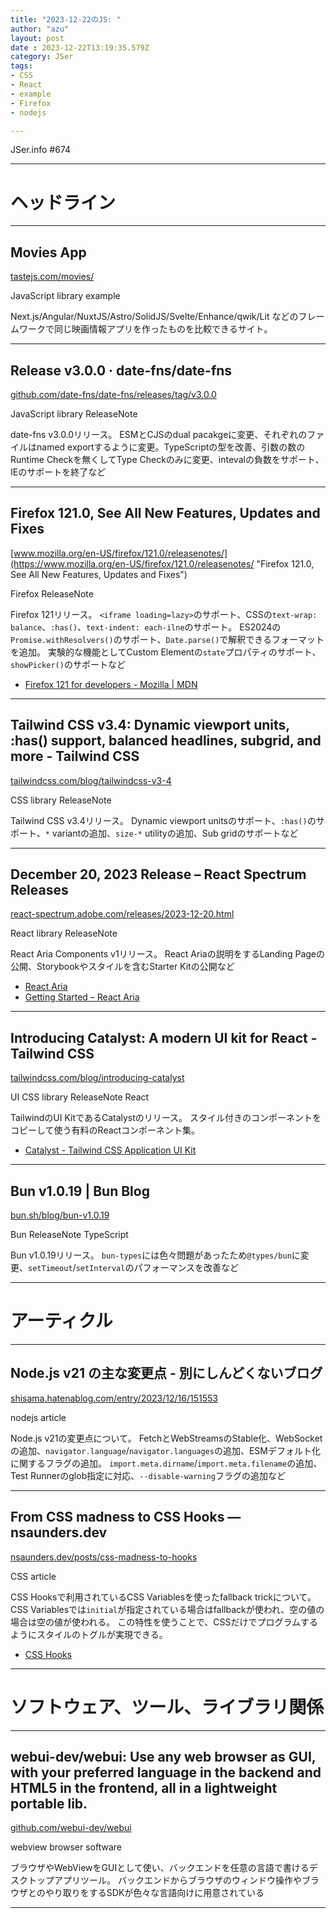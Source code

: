```yaml
---
title: "2023-12-22のJS: "
author: "azu"
layout: post
date : 2023-12-22T13:19:35.579Z
category: JSer
tags:
- CSS
- React
- example
- Firefox
- nodejs

---
```


JSer.info #674

----

<h1 class="site-genre">ヘッドライン</h1>

----

## Movies App
[tastejs.com/movies/](https://tastejs.com/movies/ "Movies App")
<p class="jser-tags jser-tag-icon"><span class="jser-tag">JavaScript</span> <span class="jser-tag">library</span> <span class="jser-tag">example</span></p>

Next.js/Angular/NuxtJS/Astro/SolidJS/Svelte/Enhance/qwik/Lit などのフレームワークで同じ映画情報アプリを作ったものを比較できるサイト。


----

## Release v3.0.0 · date-fns/date-fns
[github.com/date-fns/date-fns/releases/tag/v3.0.0](https://github.com/date-fns/date-fns/releases/tag/v3.0.0 "Release v3.0.0 · date-fns/date-fns")
<p class="jser-tags jser-tag-icon"><span class="jser-tag">JavaScript</span> <span class="jser-tag">library</span> <span class="jser-tag">ReleaseNote</span></p>

date-fns v3.0.0リリース。
ESMとCJSのdual pacakgeに変更、それぞれのファイルはnamed exportするように変更。TypeScriptの型を改善、引数の数のRuntime Checkを無くしてType Checkのみに変更、intevalの負数をサポート、IEのサポートを終了など


----

## Firefox 121.0, See All New Features, Updates and Fixes
[www.mozilla.org/en-US/firefox/121.0/releasenotes/](https://www.mozilla.org/en-US/firefox/121.0/releasenotes/ "Firefox 121.0, See All New Features, Updates and Fixes")
<p class="jser-tags jser-tag-icon"><span class="jser-tag">Firefox</span> <span class="jser-tag">ReleaseNote</span></p>

Firefox 121リリース。
`<iframe loading=lazy>`のサポート、CSSの`text-wrap: balance`、`:has()`、`text-indent: each-ilne`のサポート。
ES2024の`Promise.withResolvers()`のサポート、`Date.parse()`で解釈できるフォーマットを追加。
実験的な機能としてCustom Elementの`state`プロパティのサポート、`showPicker()`のサポートなど

- [Firefox 121 for developers - Mozilla | MDN](https://developer.mozilla.org/en-US/docs/Mozilla/Firefox/Releases/121 "Firefox 121 for developers - Mozilla | MDN")

----

## Tailwind CSS v3.4: Dynamic viewport units, :has() support, balanced headlines, subgrid, and more - Tailwind CSS
[tailwindcss.com/blog/tailwindcss-v3-4](https://tailwindcss.com/blog/tailwindcss-v3-4 "Tailwind CSS v3.4: Dynamic viewport units, :has() support, balanced headlines, subgrid, and more - Tailwind CSS")
<p class="jser-tags jser-tag-icon"><span class="jser-tag">CSS</span> <span class="jser-tag">library</span> <span class="jser-tag">ReleaseNote</span></p>

Tailwind CSS v3.4リリース。
Dynamic viewport unitsのサポート、`:has()`のサポート、`*` variantの追加、`size-*` utilityの追加、Sub gridのサポートなど


----

## December 20, 2023 Release – React Spectrum Releases
[react-spectrum.adobe.com/releases/2023-12-20.html](https://react-spectrum.adobe.com/releases/2023-12-20.html "December 20, 2023 Release – React Spectrum Releases")
<p class="jser-tags jser-tag-icon"><span class="jser-tag">React</span> <span class="jser-tag">library</span> <span class="jser-tag">ReleaseNote</span></p>

React Aria Components v1リリース。
React Ariaの説明をするLanding Pageの公開、Storybookやスタイルを含むStarter Kitの公開など

- [React Aria](https://react-spectrum.adobe.com/react-aria/index.html "React Aria")
- [Getting Started – React Aria](https://react-spectrum.adobe.com/react-aria/getting-started.html#starter-kit "Getting Started – React Aria")

----

## Introducing Catalyst: A modern UI kit for React - Tailwind CSS
[tailwindcss.com/blog/introducing-catalyst](https://tailwindcss.com/blog/introducing-catalyst "Introducing Catalyst: A modern UI kit for React - Tailwind CSS")
<p class="jser-tags jser-tag-icon"><span class="jser-tag">UI</span> <span class="jser-tag">CSS</span> <span class="jser-tag">library</span> <span class="jser-tag">ReleaseNote</span> <span class="jser-tag">React</span></p>

TailwindのUI KitであるCatalystのリリース。
スタイル付きのコンポーネントをコピーして使う有料のReactコンポーネント集。

- [Catalyst - Tailwind CSS Application UI Kit](https://tailwindui.com/templates/catalyst "Catalyst - Tailwind CSS Application UI Kit")

----

## Bun v1.0.19 | Bun Blog
[bun.sh/blog/bun-v1.0.19](https://bun.sh/blog/bun-v1.0.19 "Bun v1.0.19 | Bun Blog")
<p class="jser-tags jser-tag-icon"><span class="jser-tag">Bun</span> <span class="jser-tag">ReleaseNote</span> <span class="jser-tag">TypeScript</span></p>

Bun v1.0.19リリース。
`bun-types`には色々問題があったため`@types/bun`に変更、`setTimeout`/`setInterval`のパフォーマンスを改善など


----
<h1 class="site-genre">アーティクル</h1>

----

## Node.js v21 の主な変更点 - 別にしんどくないブログ
[shisama.hatenablog.com/entry/2023/12/16/151553](https://shisama.hatenablog.com/entry/2023/12/16/151553 "Node.js v21 の主な変更点 - 別にしんどくないブログ")
<p class="jser-tags jser-tag-icon"><span class="jser-tag">nodejs</span> <span class="jser-tag">article</span></p>

Node.js v21の変更点について。
FetchとWebStreamsのStable化、WebSocketの追加、`navigator.language`/`navigator.languages`の追加、ESMデフォルト化に関するフラグの追加。
`import.meta.dirname`/`import.meta.filename`の追加、Test Runnerのglob指定に対応、`--disable-warning`フラグの追加など


----

## From CSS madness to CSS Hooks — nsaunders.dev
[nsaunders.dev/posts/css-madness-to-hooks](https://nsaunders.dev/posts/css-madness-to-hooks "From CSS madness to CSS Hooks — nsaunders.dev")
<p class="jser-tags jser-tag-icon"><span class="jser-tag">CSS</span> <span class="jser-tag">article</span></p>

CSS Hooksで利用されているCSS Variablesを使ったfallback trickについて。
CSS Variablesでは`initial`が指定されている場合はfallbackが使われ、空の値の場合は空の値が使われる。
この特性を使うことで、CSSだけでプログラムするようにスタイルのトグルが実現できる。

- [CSS Hooks](https://css-hooks.com/ "CSS Hooks")

----
<h1 class="site-genre">ソフトウェア、ツール、ライブラリ関係</h1>

----

## webui-dev/webui: Use any web browser as GUI, with your preferred language in the backend and HTML5 in the frontend, all in a lightweight portable lib.
[github.com/webui-dev/webui](https://github.com/webui-dev/webui "webui-dev/webui: Use any web browser as GUI, with your preferred language in the backend and HTML5 in the frontend, all in a lightweight portable lib.")
<p class="jser-tags jser-tag-icon"><span class="jser-tag">webview</span> <span class="jser-tag">browser</span> <span class="jser-tag">software</span></p>

ブラウザやWebViewをGUIとして使い、バックエンドを任意の言語で書けるデスクトップアプリツール。
バックエンドからブラウザのウィンドウ操作やブラウザとのやり取りをするSDKが色々な言語向けに用意されている


----
